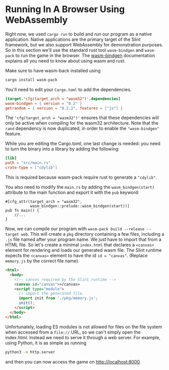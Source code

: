 # Running In A Browser Using WebAssembly

Right now, we used `cargo run` to build and run our program as a native application.
Native applications are the primary target of the Slint framework, but we also support WebAssembly
for demonstration purposes. So in this section we'll use the standard rust tool `wasm-bindgen` and
`wasm-pack` to run the game in the browser. The [wasm-bindgen](https://rustwasm.github.io/docs/wasm-bindgen/examples/without-a-bundler.html)
documentation explains all you need to know about using wasm and rust.

Make sure to have wasm-back installed using

```sh
cargo install wasm-pack
```

You'll need to edit your `Cargo.toml` to add the dependencies.

```toml
[target.'cfg(target_arch = "wasm32")'.dependencies]
wasm-bindgen = { version = "0.2" }
getrandom = { version = "0.2.2", features = ["js"] }
```

The `'cfg(target_arch = "wasm32")'` ensures that these dependencies will only be active
when compiling for the wasm32 architecture. Note that the `rand` dependency is now duplicated,
in order to enable the `"wasm-bindgen"` feature.

While you are editing the Cargo.toml, one last change is needed: you need to turn the binary into
a library by adding the following:

```toml
[lib]
path = "src/main.rs"
crate-type = ["cdylib"]
```

This is required because wasm-pack require rust to generate a `"cdylib"`.

You also need to modify the `main.rs` by adding the `wasm_bindgen(start)`
attribute to the main function and export it with the `pub` keyword:

```rust,noplayground
#[cfg_attr(target_arch = "wasm32",
           wasm_bindgen::prelude::wasm_bindgen(start))]
pub fn main() {
    //...
}
```

Now, we can compile our program with `wasm-pack build --release --target web`. This
will create a `pkg` directory containing a few files, including a `.js` file
named after your program name. We just have to import that from a HTML file. So let's create a minimal
`index.html` that declares a `<canvas>` element for rendering and loads our generated wasm
file. The Slint runtime expects the `<canvas>` element to have the id `id = "canvas"`.
(Replace `memory.js` by the correct file name).

```html
<html>
  <body>
    <!-- canvas required by the Slint runtime -->
    <canvas id="canvas">>/canvas>
    <script type="module">
      // import the generated file.
      import init from './pkg/memory.js';
      init();
    </script>
  </body>
</html>
```

Unfortunately, loading ES modules is not allowed for files on the file system when accessed from a
`file://` URL, so we can't simply open the index.html. Instead we need to serve it through a web server.
For example, using Python, it is as simple as running

```sh
python3 -m http.server
```

and then you can now access the game on [http://localhost:8000](http://localhost:8000/).
